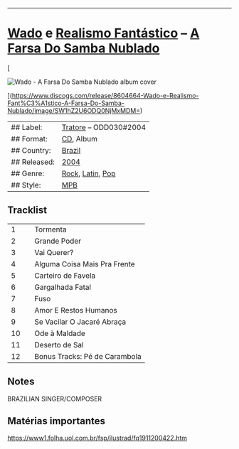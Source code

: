___
# [Wado](https://www.discogs.com/artist/1875521-Wado) e [Realismo Fantástico](https://www.discogs.com/artist/6710816-Realismo-Fant%C3%A1stico) – [A Farsa Do Samba Nublado](https://open.spotify.com/album/3ylsx6fHEPY61JBYL8imA1)

[

![Wado - A Farsa Do Samba Nublado album cover](https://i.discogs.com/9wHuzdt9e4sWSI5cof7rfMv3nPsTojz-VSU3_q5KBew/rs:fit/g:sm/q:40/h:300/w:300/czM6Ly9kaXNjb2dz/LWRhdGFiYXNlLWlt/YWdlcy9SLTg2MDQ2/NjQtMTY2NDg0MDc1/MC00MjcyLmpwZWc.jpeg)

](https://www.discogs.com/release/8604664-Wado-e-Realismo-Fant%C3%A1stico-A-Farsa-Do-Samba-Nublado/image/SW1hZ2U6ODQ0NjMxMDM=)

|   |   |
|---|---|
|## Label:|[Tratore](https://www.discogs.com/label/139793-Tratore) – ODD030#2004|
|## Format:|[CD](https://www.discogs.com/search/?format_exact=CD), Album|
|## Country:|[Brazil](https://www.discogs.com/search/?country=Brazil)|
|## Released:|[2004](https://www.discogs.com/search/?decade=2000&year=2004)|
|## Genre:|[Rock](https://www.discogs.com/genre/rock), [Latin](https://www.discogs.com/genre/latin), [Pop](https://www.discogs.com/genre/pop)|
|## Style:|[MPB](https://www.discogs.com/style/mpb)|

## Tracklist

|   |   |   |
|---|---|---|
|1||Tormenta|
|2||Grande Poder|
|3||Vai Querer?|
|4||Alguma Coisa Mais Pra Frente|
|5||Carteiro de Favela|
|6||Gargalhada Fatal|
|7||Fuso|
|8||Amor E Restos Humanos|
|9||Se Vacilar O Jacaré Abraça|
|10||Ode à Maldade|
|11||Deserto de Sal|
|12||Bonus Tracks: Pé de Carambola|

## Notes

BRAZILIAN SINGER/COMPOSER

## Matérias importantes
https://www1.folha.uol.com.br/fsp/ilustrad/fq1911200422.htm